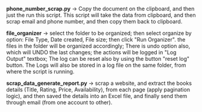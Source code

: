 **phone_number_scrap.py** -> Copy the document on the clipboard, and then just the run this script. 
This script will take the data from clipboard, and then scrap email and phone number, and then copy them back to clipboard.

**file_organizer** -> select the folder to be organized; then select organize by option: File Type, Date created, File size; then click "Run Organizer". the files in the folder will be organized accordingly; There is undo option also, which will UNDO the last changes; the actions will be logged in "Log Output" textbox; The log can be reset also by using the button "reset log" button. The Logs will also be stored in a log file on the same folder, from where the script is running.

**scrap_data_generate_report.py** -> scrap a website, and extract the books details (Title, Rating, Price, Availability), from each page (apply pagination logic), and then saved the details into an Excel file, and finally send them through email (from one account to other).